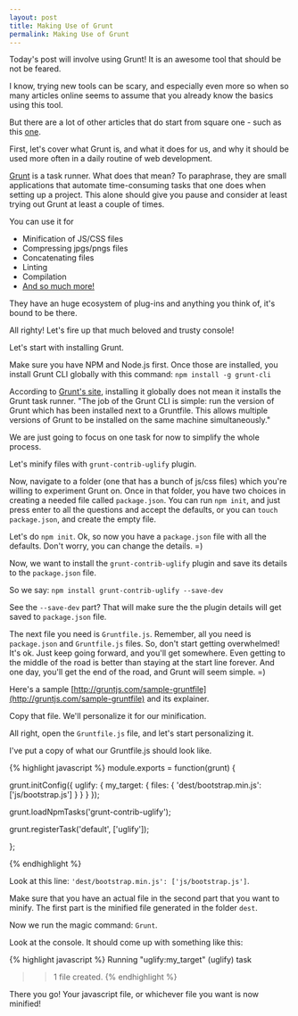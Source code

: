 ```yaml
---
layout: post
title: Making Use of Grunt
permalink: Making Use of Grunt
---
```


Today's post will involve using Grunt! It is an awesome tool that should be not be feared.

I know, trying new tools can be scary, and especially even more so when so many articles online seems to assume that you already know the basics using this tool. 

But there are a lot of other articles that do start from square one - such as this [one](http://24ways.org/2013/grunt-is-not-weird-and-hard/). 

First, let's cover what Grunt is, and what it does for us, and why it should be used more often in a daily routine of web development. 

[Grunt](http://gruntjs.com/) is a task runner. What does that mean? To paraphrase, they are small applications that automate time-consuming tasks that one does when setting up a project. This alone should give you pause and consider at least trying out Grunt at least a couple of times. 

You can use it for 

- Minification of JS/CSS files
- Compressing jpgs/pngs files
- Concatenating files
- Linting
- Compilation 
- [And so much more!](http://gruntjs.com/plugins)

They have an huge ecosystem of plug-ins and anything you think of, it's bound to be there. 

All righty! Let's fire up that much beloved and trusty console! 

Let's start with installing Grunt. 

Make sure you have NPM and Node.js first. Once those are installed, you install Grunt CLI globally with this command: `npm install -g grunt-cli`


According to [Grunt's site](http://gruntjs.com/getting-started), installing it globally does not mean it installs the Grunt task runner. "The job of the Grunt CLI is simple: run the version of Grunt which has been installed next to a Gruntfile. This allows multiple versions of Grunt to be installed on the same machine simultaneously." 

We are just going to focus on one task for now to simplify the whole process. 

Let's minify files with `grunt-contrib-uglify` plugin. 

Now, navigate to a folder (one that has a bunch of js/css files) which you're willing to experiment Grunt on. Once in that folder, you have two choices in creating a needed file called `package.json`. You can run `npm init`, and just press enter to all the questions and accept the defaults, or you can `touch package.json`, and create the empty file. 

Let's do `npm init`. Ok, so now you have a `package.json` file with all the defaults. Don't worry, you can change the details. =) 

Now, we want to install the `grunt-contrib-uglify` plugin and save its details to the `package.json` file.

So we say: `npm install grunt-contrib-uglify --save-dev`

See the `--save-dev` part? That will make sure the the plugin details will get saved to `package.json` file. 

The next file you need is `Gruntfile.js`. Remember, all you need is `package.json` and `Gruntfile.js` files. So, don't start getting overwhelmed! It's ok. Just keep going forward, and you'll get somewhere. Even getting to the middle of the road is better than staying at the start line forever. And one day, you'll get the end of the road, and Grunt will seem simple. =) 

Here's a sample [http://gruntjs.com/sample-gruntfile](http://gruntjs.com/sample-gruntfile) and its explainer. 

Copy that file. We'll personalize it for our minification. 

All right, open the `Gruntfile.js` file, and let's start personalizing it. 

I've put a copy of what our Gruntfile.js should look like. 

{% highlight javascript %}
module.exports = function(grunt) {

grunt.initConfig({
  uglify: {
    my_target: {
      files: {
        'dest/bootstrap.min.js': ['js/bootstrap.js']
      }
    }
  }
});
  
grunt.loadNpmTasks('grunt-contrib-uglify');

grunt.registerTask('default', ['uglify']);

};

{% endhighlight %}

Look at this line: `'dest/bootstrap.min.js': ['js/bootstrap.js']`. 

Make sure that you have an actual file in the second part that you want to minify. The first part is the minified file generated in the folder `dest`. 

Now we run the magic command: `Grunt`.

Look at the console. It should come up with something like this: 

{% highlight javascript %}
Running "uglify:my_target" (uglify) task
>> 1 file created.
{% endhighlight %}

There you go! Your javascript file, or whichever file you want is now minified! 


